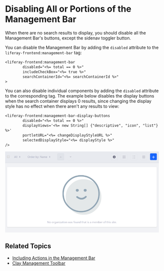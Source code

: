 # Disabling All or Portions of the Management Bar

When there are no search results to display, you should disable all the Management Bar's buttons, except the sidenav toggler button. 

You can disable the Management Bar by adding the `disabled` attribute to the `liferay-frontend:management-bar` tag:

```markup
<liferay-frontend:management-bar
        disabled="<%= total == 0 %>"
        includeCheckBox="<%= true %>"
        searchContainerId="<%= searchContainerId %>"
>
```

You can also disable individual components by adding the `disabled` attribute to the corresponding tag. The example below disables the display buttons when the search container displays 0 results, since changing the display style has no  effect when there aren't any results to view:

```markup
<liferay-frontend:management-bar-display-buttons
        disabled="<%= total == 0 %>"
        displayViews='<%= new String[] {"descriptive", "icon", "list"} %>'
        portletURL="<%= changeDisplayStyleURL %>"
        selectedDisplayStyle="<%= displayStyle %>"
/>
```

![You can disable all or portions of the Management Bar.](./disabling-the-management-bar/images/01.png)

## Related Topics

- [Including Actions in the Management Bar](./including-actions-in-the-management-bar.md)
- [Clay Management Toolbar](../clay-tag-library/clay-management-toolbar.md)